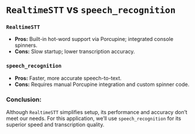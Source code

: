 # `RealtimeSTT` vs `speech_recognition`

### `RealtimeSTT`

* **Pros:** Built-in hot-word support via Porcupine; integrated console spinners.
* **Cons:** Slow startup; lower transcription accuracy.

### `speech_recognition`

* **Pros:** Faster, more accurate speech-to-text.
* **Cons:** Requires manual Porcupine integration and custom spinner code.

### **Conclusion:**
Although `RealtimeSTT` simplifies setup, its performance and accuracy don’t meet our needs. For this application, we’ll use `speech_recognition` for its superior speed and transcription quality.
